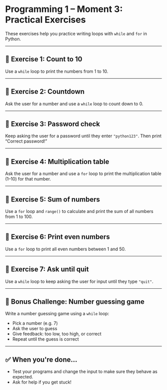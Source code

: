 # Programming 1 – Moment 3: Practical Exercises

These exercises help you practice writing loops with `while` and `for` in Python.

---

## 🧪 Exercise 1: Count to 10

Use a `while` loop to print the numbers from 1 to 10.

---

## 🧪 Exercise 2: Countdown

Ask the user for a number and use a `while` loop to count down to 0.

---

## 🧪 Exercise 3: Password check

Keep asking the user for a password until they enter `"python123"`. Then print “Correct password!”

---

## 🧪 Exercise 4: Multiplication table

Ask the user for a number and use a `for` loop to print the multiplication table (1–10) for that number.

---

## 🧪 Exercise 5: Sum of numbers

Use a `for` loop and `range()` to calculate and print the sum of all numbers from 1 to 100.

---

## 🧪 Exercise 6: Print even numbers

Use a `for` loop to print all even numbers between 1 and 50.

---

## 🧪 Exercise 7: Ask until quit

Use a `while` loop to keep asking the user for input until they type `"quit"`.

---

## 🧩 Bonus Challenge: Number guessing game

Write a number guessing game using a `while` loop:
- Pick a number (e.g. 7)
- Ask the user to guess
- Give feedback: too low, too high, or correct
- Repeat until the guess is correct

---

## ✅ When you're done...

- Test your programs and change the input to make sure they behave as expected.
- Ask for help if you get stuck!
